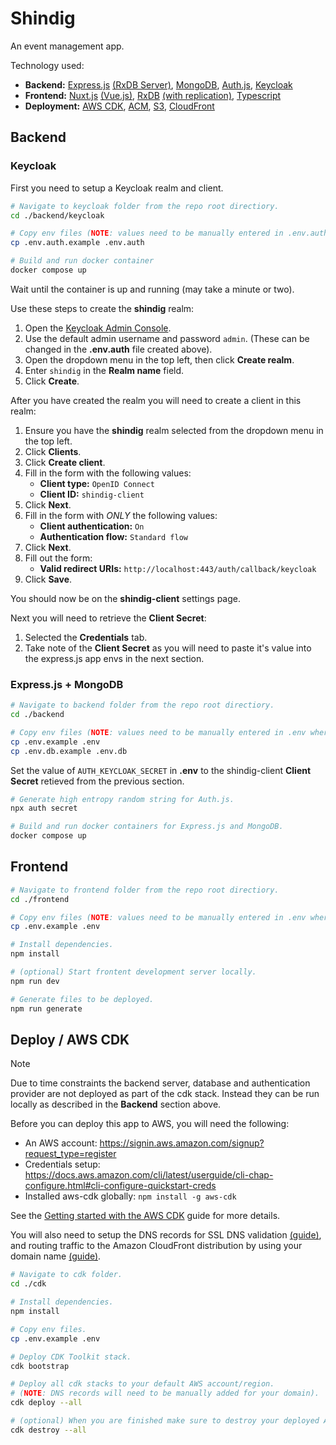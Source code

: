 # Shindig

An event management app.

Technology used:

- **Backend:** [Express.js](https://expressjs.com/) [(RxDB Server)](https://rxdb.info/rx-server.html), [MongoDB](https://www.mongodb.com/), [Auth.js](https://authjs.dev/), [Keycloak](https://www.keycloak.org/)
- **Frontend:** [Nuxt.js](https://nuxt.com/) [(Vue.js)](https://vuejs.org/), [RxDB](https://rxdb.info/) [(with replication)](https://rxdb.info/replication.html), [Typescript](https://www.typescriptlang.org/)
- **Deployment:** [AWS CDK](https://aws.amazon.com/cdk/), [ACM](https://aws.amazon.com/certificate-manager/), [S3](https://aws.amazon.com/s3/), [CloudFront](https://aws.amazon.com/cloudfront/)

## Backend

### Keycloak

First you need to setup a Keycloak realm and client.

```bash
# Navigate to keycloak folder from the repo root directiory.
cd ./backend/keycloak

# Copy env files (NOTE: values need to be manually entered in .env.auth where applicable).
cp .env.auth.example .env.auth

# Build and run docker container
docker compose up
```

Wait until the container is up and running (may take a minute or two).

Use these steps to create the **shindig** realm:

1. Open the [Keycloak Admin Console](http://localhost:8080).
2. Use the default admin username and password `admin`. (These can be changed in the **.env.auth** file created above).
3. Open the dropdown menu in the top left, then click **Create realm**.
4. Enter `shindig` in the **Realm name** field.
5. Click **Create**.

After you have created the realm you will need to create a client in this realm:

1. Ensure you have the **shindig** realm selected from the dropdown menu in the top left.
2. Click **Clients**.
3. Click **Create client**.
4. Fill in the form with the following values:
   - **Client type:** `OpenID Connect`
   - **Client ID:** `shindig-client`
5. Click **Next**.
6. Fill in the form with _ONLY_ the following values:
   - **Client authentication:** `On`
   - **Authentication flow:** `Standard flow`
7. Click **Next**.
8. Fill out the form:
   - **Valid redirect URIs:** `http://localhost:443/auth/callback/keycloak`
9. Click **Save**.

You should now be on the **shindig-client** settings page.

Next you will need to retrieve the **Client Secret**:

1. Selected the **Credentials** tab.
2. Take note of the **Client Secret** as you will need to paste it's value into the express.js app envs in the next section.

### Express.js + MongoDB

```bash
# Navigate to backend folder from the repo root directiory.
cd ./backend

# Copy env files (NOTE: values need to be manually entered in .env where applicable).
cp .env.example .env
cp .env.db.example .env.db
```

Set the value of `AUTH_KEYCLOAK_SECRET` in **.env** to the shindig-client **Client Secret** retieved from the previous section.

```bash
# Generate high entropy random string for Auth.js.
npx auth secret

# Build and run docker containers for Express.js and MongoDB.
docker compose up
```

## Frontend

```bash
# Navigate to frontend folder from the repo root directiory.
cd ./frontend

# Copy env files (NOTE: values need to be manually entered in .env where applicable).
cp .env.example .env

# Install dependencies.
npm install

# (optional) Start frontent development server locally.
npm run dev

# Generate files to be deployed.
npm run generate
```

## Deploy / AWS CDK

> [!NOTE]
> Due to time constraints the backend server, database and authentication provider are not deployed as part of the cdk stack. Instead they can be run locally as described in the **Backend** section above.

Before you can deploy this app to AWS, you will need the following:

- An AWS account: https://signin.aws.amazon.com/signup?request_type=register
- Credentials setup: https://docs.aws.amazon.com/cli/latest/userguide/cli-chap-configure.html#cli-configure-quickstart-creds
- Installed aws-cdk globally: `npm install -g aws-cdk`

See the [Getting started with the AWS CDK](https://docs.aws.amazon.com/cdk/v2/guide/getting_started.html) guide for more details.

You will also need to setup the DNS records for SSL DNS validation [(guide)](https://docs.aws.amazon.com/acm/latest/userguide/dns-validation.html), and routing traffic to the Amazon CloudFront distribution by using your domain name [(guide)](https://docs.aws.amazon.com/Route53/latest/DeveloperGuide/routing-to-cloudfront-distribution.html).

```bash
# Navigate to cdk folder.
cd ./cdk

# Install dependencies.
npm install

# Copy env files.
cp .env.example .env

# Deploy CDK Toolkit stack.
cdk bootstrap

# Deploy all cdk stacks to your default AWS account/region.
# (NOTE: DNS records will need to be manually added for your domain).
cdk deploy --all

# (optional) When you are finished make sure to destroy your deployed AWS resources.
cdk destroy --all
```
